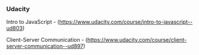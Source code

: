 ### Udacity
Intro to JavaScript - (https://www.udacity.com/course/intro-to-javascript--ud803)

Client-Server Communication - (https://www.udacity.com/course/client-server-communication--ud897)